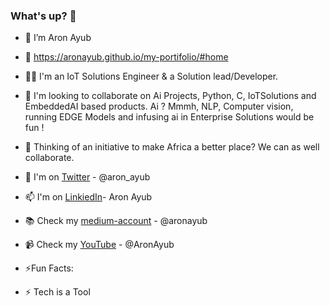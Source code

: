 ### What's up? 👋

- 🔭 I’m Aron Ayub
- 🔭 https://aronayub.github.io/my-portifolio/#home
- 🧑‍💻 I'm an IoT Solutions Engineer & a Solution lead/Developer.
- 👯 I'm looking to collaborate on Ai Projects, Python, C, IoTSolutions and EmbeddedAI based products. Ai ? Mmmh, NLP, Computer vision, running EDGE Models and infusing ai in Enterprise Solutions would be fun !
- 💞️ Thinking of an initiative to make Africa a better place? We can as well collaborate. 
- 🤔 I'm on [Twitter](https://twitter.com/aron_ayub) - @aron_ayub
- 📫 I'm on [LinkiedIn](https://www.linkedin.com/in/aron-ayub/)- Aron Ayub
- 📚 Check my [medium-account](https://medium.com/@aronayub) - @aronayub
- 📹 Check my [YouTube](https://www.youtube.com/@AronAyub/videos) - @AronAyub

- ⚡Fun Facts:  
- ⚡ Tech is a Tool

<!--
**AronAyub/AronAyub** is a ✨ _special_ ✨ repository because its `README.md` (this file) appears on your GitHub profile.

Here are some ideas to get you started:

- 🔭 I’m currently working on ...
- 🌱 I’m currently learning ...
- 👯 I’m looking to collaborate on ...
- 🤔 I’m looking for help with ...
- 💬 Ask me about ...
- 📫 How to reach me: ...
- 😄 Pronouns: ...
- ⚡ Fun fact: ...
--> 
